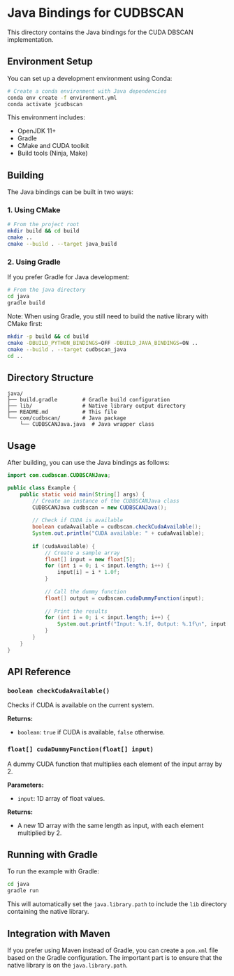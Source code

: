 # Java Bindings for CUDBSCAN

This directory contains the Java bindings for the CUDA DBSCAN implementation.

## Environment Setup

You can set up a development environment using Conda:

```bash
# Create a conda environment with Java dependencies
conda env create -f environment.yml
conda activate jcudbscan
```

This environment includes:
- OpenJDK 11+
- Gradle
- CMake and CUDA toolkit
- Build tools (Ninja, Make)

## Building

The Java bindings can be built in two ways:

### 1. Using CMake

```bash
# From the project root
mkdir build && cd build
cmake ..
cmake --build . --target java_build
```

### 2. Using Gradle

If you prefer Gradle for Java development:

```bash
# From the java directory
cd java
gradle build
```

Note: When using Gradle, you still need to build the native library with CMake first:

```bash
mkdir -p build && cd build
cmake -DBUILD_PYTHON_BINDINGS=OFF -DBUILD_JAVA_BINDINGS=ON ..
cmake --build . --target cudbscan_java
cd ..
```

## Directory Structure

```
java/
├── build.gradle        # Gradle build configuration
├── lib/                # Native library output directory
├── README.md           # This file
└── com/cudbscan/       # Java package
    └── CUDBSCANJava.java  # Java wrapper class
```

## Usage

After building, you can use the Java bindings as follows:

```java
import com.cudbscan.CUDBSCANJava;

public class Example {
    public static void main(String[] args) {
        // Create an instance of the CUDBSCANJava class
        CUDBSCANJava cudbscan = new CUDBSCANJava();
        
        // Check if CUDA is available
        boolean cudaAvailable = cudbscan.checkCudaAvailable();
        System.out.println("CUDA available: " + cudaAvailable);
        
        if (cudaAvailable) {
            // Create a sample array
            float[] input = new float[5];
            for (int i = 0; i < input.length; i++) {
                input[i] = i * 1.0f;
            }
            
            // Call the dummy function
            float[] output = cudbscan.cudaDummyFunction(input);
            
            // Print the results
            for (int i = 0; i < input.length; i++) {
                System.out.printf("Input: %.1f, Output: %.1f\n", input[i], output[i]);
            }
        }
    }
}
```

## API Reference

### `boolean checkCudaAvailable()`

Checks if CUDA is available on the current system.

**Returns:**
- `boolean`: `true` if CUDA is available, `false` otherwise.

### `float[] cudaDummyFunction(float[] input)`

A dummy CUDA function that multiplies each element of the input array by 2.

**Parameters:**
- `input`: 1D array of float values.

**Returns:**
- A new 1D array with the same length as input, with each element multiplied by 2.

## Running with Gradle

To run the example with Gradle:

```bash
cd java
gradle run
```

This will automatically set the `java.library.path` to include the `lib` directory containing the native library.

## Integration with Maven

If you prefer using Maven instead of Gradle, you can create a `pom.xml` file based on the Gradle configuration. The important part is to ensure that the native library is on the `java.library.path`.